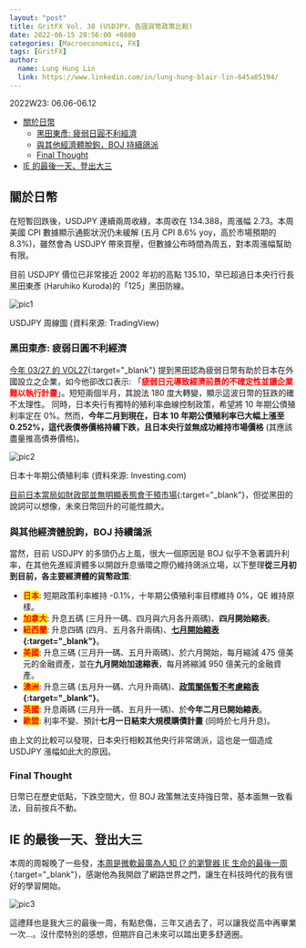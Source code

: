 ```yaml
---
layout: "post"
title: GritFX Vol. 38 (USDJPY、各國貨幣政策比較)
date: 2022-06-15 20:56:00 +0800
categories: [Macroeconomics, FX]
tags: [GritFX]
author:
  name: Lung Hung Lin
  link: https://www.linkedin.com/in/lung-hung-blair-lin-645a85194/ 
---
```

2022W23: 06.06-06.12
- [關於日幣](#關於日幣)
  - [黑田東彥: 疲弱日圓不利經濟](#黑田東彥-疲弱日圓不利經濟)
  - [與其他經濟體脫鉤，BOJ 持續鴿派](#與其他經濟體脫鉤boj-持續鴿派)
  - [Final Thought](#final-thought)
- [IE 的最後一天、登出大三](#ie-的最後一天登出大三)
  
## 關於日幣
在短暫回跌後，USDJPY 連續兩周收綠，本周收在 134.388，周漲幅 2.73。本周美國 CPI 數據顯示通膨狀況仍未緩解 (五月 CPI 8.6% yoy，高於市場預期的 8.3%)，雖然會為 USDJPY 帶來買壓，但數據公布時間為周五，對本周漲幅幫助有限。

目前 USDJPY 價位已非常接近 2002 年初的高點 135.10，早已超過日本央行行長黑田東彥 (Haruhiko Kuroda)的「125」黑田防線。

![pic1](https://lh3.googleusercontent.com/pw/AM-JKLV3DLoHNcS9RacTqDbeRYmYD031LilmrWqkJ4KD7SiJLygAD8T6WE-pZvPcpCOIOMAam6FcRn67jqMaOQl_ya2Qj81xmoer5jJPa55eZfqrJOEWV39uXe-ZIcOL2Tx_MSuzzDpp8Y1xv4Ogz-SzxAJf=w1384-h740-no?authuser=0)

USDJPY 周線圖 (資料來源: TradingView)

### 黑田東彥: 疲弱日圓不利經濟
[今年 03/27 的 VOL27](https://financeprotein.com/macroeconomics/fx/GritFX-VOL27/){:target="_blank"} 提到黑田認為疲弱日幣有助於日本在外國設立之企業，如今他卻改口表示: 「<span style="color:red">**疲弱日元導致經濟前景的不確定性並讓企業難以執行計畫**</span>」。短短兩個半月，其說法 180 度大轉變，顯示這波日幣的狂跌的確不太理性。
同時，日本央行有獨特的殖利率曲線控制政策，希望將 10 年期公債殖利率定在 0%。然而，**今年二月到現在，日本 10 年期公債殖利率已大幅上漲至 0.252%，這代表債券價格持續下跌，且日本央行並無成功維持市場價格** (其應該盡量推高債券價格)。

![pic2](https://lh3.googleusercontent.com/pw/AM-JKLVvUYU7RfP1y8vaGDsjoUjXWlW5wplxgpwtKFz71MBeDsFUsOQXBPhiXmG-u33DkrhrpbAkjU38I9_hRxOU-x6aiqprzZDM9s9Xz22JBl7KPiEIH3OaHsyZe8LlYwWFU1pjyvvDvdtYdeIsg9G-b9Ev=w797-h372-no?authuser=0)

日本十年期公債殖利率 (資料來源: Investing.com)

[目前日本當局如財政部並無明顯表態會干預市場](https://english.kyodonews.net/news/2022/06/97f0ae42446b-urgent-sharp-yen-falls-negative-for-japan-economy-boj-chief-kuroda.html){:target="_blank"}，但從黑田的說詞可以想像，未來日幣回升的可能性頗大。

### 與其他經濟體脫鉤，BOJ 持續鴿派
當然，目前 USDJPY 的多頭仍占上風，很大一個原因是 BOJ 似乎不急著調升利率，在其他先進經濟體多以開啟升息循環之際仍維持鴿派立場，以下整理**從三月初到目前，各主要經濟體的貨幣政策**:

- <span style="color:red;background-color: #FFFF00">**日本**</span>: 短期政策利率維持 -0.1%，十年期公債殖利率目標維持 0%，QE 維持原樣。
- <span style="color:red;background-color: #FFFF00">**加拿大**</span>: 升息五碼 (三月升一碼、四月與六月各升兩碼)、**四月開始縮表**。
- <span style="color:red;background-color: #FFFF00">**紐西蘭**</span>: 升息四碼 (四月、五月各升兩碼)、**[七月開始縮表](https://udn.com/news/story/6811/6377112){:target="_blank"}**。
- <span style="color:red;background-color: #FFFF00">**美國**</span>: 升息三碼 (三月升一碼、五月升兩碼)、於六月開始，每月縮減 475 億美元的金融資產，並在**九月開始加速縮表**，每月將縮減 950 億美元的金融資產。
- <span style="color:red;background-color: #FFFF00">**澳洲**</span>: 升息三碼 (五月升一碼、六月升兩碼)、**[政策關係暫不考慮縮表](https://financeprotein.com/macroeconomics/fx/GritFX-VOL35/){:target="_blank"}**。
- <span style="color:red;background-color: #FFFF00">**英國**</span>: 升息兩碼 (三月升一碼、五月升一碼)、於**今年二月已開始縮表**。
- <span style="color:red;background-color: #FFFF00">**歐盟**</span>: 利率不變、預計**七月一日結束大規模購債計畫** (同時於七月升息)。

由上文的比較可以發現，日本央行相較其他央行非常鴿派，這也是一個造成 USDJPY 漲幅如此大的原因。

### Final Thought
日幣已在歷史低點，下跌空間大，但 BOJ 政策無法支持強日幣，基本面無一致看法，目前按兵不動。

## IE 的最後一天、登出大三

本周的周報晚了一些發，[本周是微軟最廣為人知 (? 的瀏覽器 IE 生命的最後一周](https://udn.com/news/story/122589/6390340){:target="_blank"}，感謝他為我開啟了網路世界之門，讓生在科技時代的我有很好的學習開始。

![pic3](https://lh3.googleusercontent.com/pw/AM-JKLXEEUrv7hMg9N0rso-0O4aWdLZPJOLMy-mAppDGQ89EG-hWV8MgKuwQ32i1lXvTeqGPpsKMMdCkdIVgEdFfVTcv0KfV4VxYn6-woYxtsmOuMnc42Jck3fCX16dmV5kttUDxG2Q3kDkkR1C0EIiVN2zZ=w1728-h745-no?authuser=0)

這禮拜也是我大三的最後一周，有點悲傷，三年又過去了，可以讓我從高中再畢業一次…。沒什麼特別的感想，但期許自己未來可以踏出更多舒適圈。



